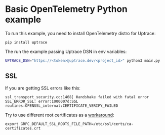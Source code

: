 # Basic OpenTelemetry Python example

To run this example, you need to install OpenTelemetry distro for Uptrace:

```shell
pip install uptrace
```

The run the example passing Uptrace DSN in env variables:

```bash
UPTRACE_DSN="https://<token>@uptrace.dev/<project_id>" python3 main.py
```

## SSL

If you are getting SSL errors like this:

```
ssl_transport_security.cc:1468] Handshake failed with fatal error SSL_ERROR_SSL: error:1000007d:SSL routines:OPENSSL_internal:CERTIFICATE_VERIFY_FAILED
```

Try to use different root certificates as a [workaround](https://github.com/grpc/grpc/issues/27727):

```shell
export GRPC_DEFAULT_SSL_ROOTS_FILE_PATH=/etc/ssl/certs/ca-certificates.crt
```
